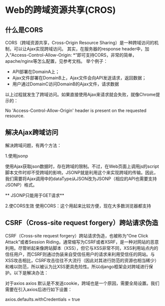# Web的跨域资源共享(CROS)

## 什么是CORS

CORS（跨域资源共享，Cross-Origin Resource Sharing）是一种跨域访问的机制，可以让Ajax实现跨域访问。
其实，在服务器的response header中，加入“Access-Control-Allow-Origin: *”即可支持CORS，非常的简单，apache/nginx等怎么配置，见参考文档。
举个例子：

* API部署在DomainA上；
* Ajax文件部署在DomainB上，Ajax文件会向API发送请求，返回数据；
* 用户通过DomainC访问DomainB的Ajax文件，请求数据

以上过程就发生了跨域访问。如果直接使用Ajax来请求就会失败，就像Chrome提示的：

No 'Access-Control-Allow-Origin' header is present on the requested resource.

## 解决Ajax跨域访问

解决跨域问题，有两个方法：

1.使用jsonp 

使用Ajax获取json数据时，存在跨域的限制。不过，在Web页面上调用js的script脚本文件时却不受跨域的影响，JSONP就是利用这个来实现跨域的传输。因此，我们需要将Ajax调用中的dataType从JSON改为JSONP（相应的API也需要支持JSONP）格式。

** JSONP只能用于GET请求**

2.使CORS生效
使用CORS：这个用起来比较方便，现在大多数浏览器都支持

## CSRF（Cross-site request forgery）跨站请求伪造

CSRF（Cross-site request forgery）跨站请求伪造，也被称为“One Click Attack”或者Session Riding，通常缩写为CSRF或者XSRF，是一种对网站的恶意利用。尽管听起来像跨站脚本（XSS），但它与XSS非常不同，XSS利用站点内的信任用户，而CSRF则通过伪装来自受信任用户的请求来利用受信任的网站。与XSS攻击相比，CSRF攻击往往不大流行（因此对其进行防范的资源也相当稀少）和难以防范，所以被认为比XSS更具危险性。所以django框架会对跨域进行保护。以下是解决办法：

对于axios
axios 默认是不发送cookie，跨域也是一个原因，需要全局设置。我们需要在引入axios后进行如下设置：

axios.defaults.withCredentials = true
